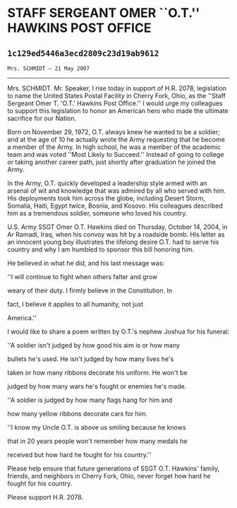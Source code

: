 # STAFF SERGEANT OMER ``O.T.'' HAWKINS POST OFFICE
## `1c129ed5446a3ecd2809c23d19ab9612`
`Mrs. SCHMIDT — 21 May 2007`

---


Mrs. SCHMIDT. Mr. Speaker, I rise today in support of H.R. 2078, 
legislation to name the United States Postal Facility in Cherry Fork, 
Ohio, as the ''Staff Sergeant Omer T. 'O.T.' Hawkins Post Office.'' I 
would urge my colleagues to support this legislation to honor an 
American hero who made the ultimate sacrifice for our Nation.

Born on November 29, 1972, O.T. always knew he wanted to be a 
soldier; and at the age of 10 he actually wrote the Army requesting 
that he become a member of the Army. In high school, he was a member of 
the academic team and was voted ''Most Likely to Succeed.'' Instead of 
going to college or taking another career path, just shortly after 
graduation he joined the Army.

In the Army, O.T. quickly developed a leadership style armed with an 
arsenal of wit and knowledge that was admired by all who served with 
him. His deployments took him across the globe, including Desert Storm, 
Somalia, Haiti, Egypt twice, Bosnia, and Kosovo. His colleagues 
described him as a tremendous soldier, someone who loved his country.

U.S. Army SSGT Omer O.T. Hawkins died on Thursday, October 14, 2004, 
in Ar Ramadi, Iraq, when his convoy was hit by a roadside bomb. His 
letter as an innocent young boy illustrates the lifelong desire O.T. 
had to serve his country and why I am humbled to sponsor this bill 
honoring him.

He believed in what he did, and his last message was:




 ''I will continue to fight when others falter and grow 


 weary of their duty. I firmly believe in the Constitution. In 


 fact, I believe it applies to all humanity, not just 


 America.''


I would like to share a poem written by O.T.'s nephew Joshua for his 
funeral:




 ''A soldier isn't judged by how good his aim is or how many 


 bullets he's used. He isn't judged by how many lives he's 


 taken or how many ribbons decorate his uniform. He won't be 


 judged by how many wars he's fought or enemies he's made.



 ''A soldier is judged by how many flags hang for him and 


 how many yellow ribbons decorate cars for him.



 ''I know my Uncle O.T. is above us smiling because he knows 


 that in 20 years people won't remember how many medals he 


 received but how hard he fought for his country.''


Please help ensure that future generations of SSGT O.T. Hawkins' 
family, friends, and neighbors in Cherry Fork, Ohio, never forget how 
hard he fought for his country.

Please support H.R. 2078.